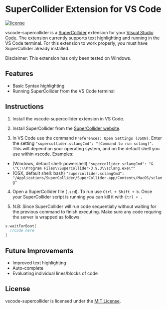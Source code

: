 # SuperCollider Extension for VS Code

[![license](https://img.shields.io/badge/license-MIT-brightgreen.svg)](https://raw.githubusercontent.com/jatinchowdhury18/vscode-supercollider/master/LICENSE.md)

vscode-supercollider is a [SuperCollider](https://supercollider.github.io/)
extension for your
[Visual Studio Code](https://code.visualstudio.com/).
The extension currently supports text highlighting and
running in the VS Code terminal. For this extension to work
properly, you must have SuperCollider already installed.

Disclaimer: This extension has only been tested on Windows.

## Features

- Basic Syntax highlighting
- Running SuperCollider from the VS Code terminal

## Instructions

1. Install the vscode-supercollider extension in VS Code.
2. Install SuperCollider from the
   [SuperCollider website](https://supercollider.github.io/).

3. In VS Code use the command `Preferences: Open Settings (JSON)`.
   Enter the setting `"supercollider.sclangCmd": "[Command to run sclang]"`.
   This will depend on your operating system, and on the default shell
   you use within vscode. Examples:

- (Windows, default shell: powershell) `"supercollider.sclangCmd": "& \"C:\\Program Files\\SuperCollider-3.9.3\\sclang.exe\""`
- (OSX, default shell: bash) `"supercollider.sclangCmd": "/Applications/SuperCollider/SuperCollider.app/Contents/MacOS/sclang"`

4. Open a SuperCollider file (`.scd`). To run use
   `Ctrl + Shift + b`. Once your SuperCollider script
   is running you can kill it with `Ctrl + .`

5. N.B: Since SuperCollider will run code sequentially
   without waiting for the previous command to finish
   executing. Make sure any code requring the server is wrapped
   as follows:

```C
s.waitForBoot{
  //Code here
}
```

## Future Improvements

- Improved text highlighting
- Auto-complete
- Evaluating individual lines/blocks of code

## License

vscode-supercollider is licensed under the
[MIT License](https://opensource.org/licenses/MIT).
